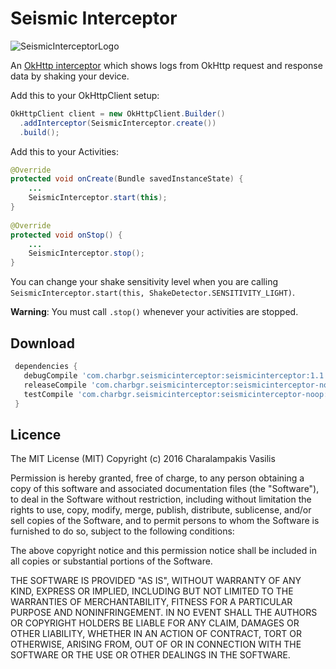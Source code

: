 Seismic Interceptor
===================
![SeismicInterceptorLogo](https://raw.githubusercontent.com/charbgr/SeismicInterceptor/master/seismicinterceptor/src/main/res/drawable-xxhdpi/ic_launcher.png)

An [OkHttp interceptor][1] which shows logs from OkHttp request and response data by shaking your device.

Add this to your OkHttpClient setup:
```java
OkHttpClient client = new OkHttpClient.Builder()
  .addInterceptor(SeismicInterceptor.create())
  .build();
```

Add this to your Activities:
```java
@Override
protected void onCreate(Bundle savedInstanceState) {
    ...
    SeismicInterceptor.start(this);
}
    
@Override
protected void onStop() {
    ...
    SeismicInterceptor.stop();
}
```

You can change your shake sensitivity level when you are calling 
`SeismicInterceptor.start(this, ShakeDetector.SENSITIVITY_LIGHT)`.

**Warning**: You must call `.stop()` whenever your activities are stopped.


Download
--------

```gradle
 dependencies {
   debugCompile 'com.charbgr.seismicinterceptor:seismicinterceptor:1.1'
   releaseCompile 'com.charbgr.seismicinterceptor:seismicinterceptor-noop:1.1'
   testCompile 'com.charbgr.seismicinterceptor:seismicinterceptor-noop:1.1'
 }
```

Licence
-------
The MIT License (MIT)
Copyright (c) 2016 Charalampakis Vasilis

Permission is hereby granted, free of charge, to any person obtaining a copy of this software and associated documentation files (the "Software"), to deal in the Software without restriction, including without limitation the rights to use, copy, modify, merge, publish, distribute, sublicense, and/or sell copies of the Software, and to permit persons to whom the Software is furnished to do so, subject to the following conditions:

The above copyright notice and this permission notice shall be included in all copies or substantial portions of the Software.

THE SOFTWARE IS PROVIDED "AS IS", WITHOUT WARRANTY OF ANY KIND, EXPRESS OR IMPLIED, INCLUDING BUT NOT LIMITED TO THE WARRANTIES OF MERCHANTABILITY, FITNESS FOR A PARTICULAR PURPOSE AND NONINFRINGEMENT. IN NO EVENT SHALL THE AUTHORS OR COPYRIGHT HOLDERS BE LIABLE FOR ANY CLAIM, DAMAGES OR OTHER LIABILITY, WHETHER IN AN ACTION OF CONTRACT, TORT OR OTHERWISE, ARISING FROM, OUT OF OR IN CONNECTION WITH THE SOFTWARE OR THE USE OR OTHER DEALINGS IN THE SOFTWARE.



 [1]: https://github.com/square/okhttp/wiki/Interceptors
